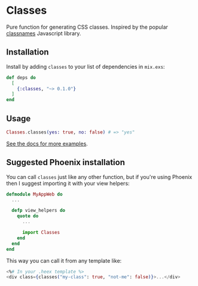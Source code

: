 # Classes

Pure function for generating CSS classes. Inspired by the popular
[classnames](https://www.npmjs.com/package/classnames) Javascript library.

## Installation

Install by adding `classes` to your list of dependencies in `mix.exs`:

```elixir
def deps do
  [
    {:classes, "~> 0.1.0"}
  ]
end
```

## Usage

```elixir
Classes.classes(yes: true, no: false) # => "yes"
```

[See the docs for more examples](https://hexdocs.pm/classes/Classes.html#classes/0).

## Suggested Phoenix installation

You can call `classes` just like any other function, but if you're using Phoenix then I suggest
importing it with your view helpers:

```elixir
defmodule MyAppWeb do
  ...

  defp view_helpers do
    quote do
      ...

      import Classes
    end
  end
end
```

This way you can call it from any template like:

```eex
<%# In your .heex template %>
<div class={classes("my-class": true, "not-me": false)}>...</div>
```

